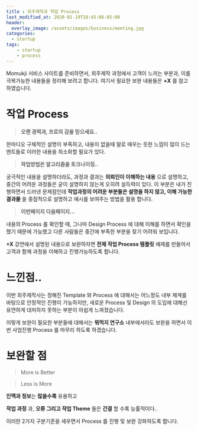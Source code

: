```yaml
---
title : 외주제작과 작업 Process
last_modified_at: 2020-01-19T10:45:06-05:00
header:
  overlay_image: /assets/images/business/meeting.jpg
categories:
  - startup
tags: 
    - startup
    - process
---
```


Momukji 서비스 사이트를 준비하면서, 외주제작 과정에서 고객이 느끼는 부분과, 이를 극복가능한 내용들을 정리해 보려고 합니다. 여기서 필요한 보완 내용들은 **+X** 를 참고 하였습니다.

# **작업 Process**

> **오랜 경력과, 프로의 감을 믿으세요..**

한마디오 구체적인 설명이 부족하고, 내용이 없을때 말로 때우는 듯한 느낌이 많이 드는 멘트들로 이러한 내용을 최소화할 필요가 있다.

> **작업방법은 알고리즘을 토크나이징..**

궁극적인 내용을 설명하더라도, 과정과 결과는 **의뢰인이 이해하는 내용** 으로 설명하고, 중간의 어려운 과정들은 굳이 설명하지 않는게 오히려 설득력이 있다. 이 부분은 내가 진행하면서 드러낸 문제점인데 **작업과정의 어려운 부분들은 설명을 하지 않고, 이해 가능한 결과물** 을 중점적으로 설명하고 예시를 보여주는 방법을 활용 합니다.

> **이번페이지 다음페이지...**

내용의 Process 를 확인할 때, 그나마 Design Process 에 대해 이해를 하면서 확인을 했기 때문에 가능했고 다른 사람들은 중간에 부족한 부분을 찾기 어려워 보입니다.

**+X** 강연에서 설명된 내용으로 보완하자면 **전체 작업 Process 템플릿** 예제를 만들어서 고객과 함께 과정을 이해하고 진행가능하도록 합니다.

# **느낀점..**

이번 외주제작사는 정해진 Template 와 Process 에 대해서는 어느정도 내부 체계를 바탕으로 안정적인 진행이 가능하지만, 새로운 Process 및 Design 의 도입에 대해선 유연하게 대처하지 못하는 부분이 아쉽게 느껴졌습니다.

이렇게 보완이 필요한 부분들에 대해서는 **뭐먹지 연구소** 내부에서라도 보완을 하면서 이번 사업진행 Process 를 마무리 하도록 하겠습니다.

# **보완할 점**

> More is Better

> Less is More

**인맥과 정보**는 **많을수록** 유용하고

**작업 과정** 과, **오류 그리고 작업 Theme** 들은 **간결** 할 수록 능률적이다..

이러한 2가지 구분기준을 세우면서 Process 를 진행 및 보완 강화하도록 합니다.